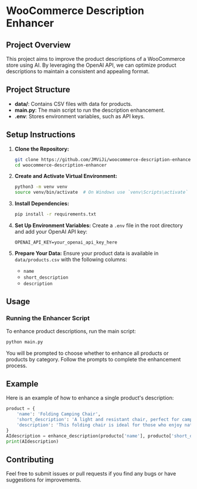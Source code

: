 
# WooCommerce Description Enhancer

## Project Overview

This project aims to improve the product descriptions of a WooCommerce store using AI. By leveraging the OpenAI API, we can optimize product descriptions to maintain a consistent and appealing format.

## Project Structure

- **data/**: Contains CSV files with data for products.
- **main.py**: The main script to run the description enhancement.
- **.env**: Stores environment variables, such as API keys.

## Setup Instructions

1. **Clone the Repository:**
    ```bash
    git clone https://github.com/JMViJi/woocommerce-description-enhancer.git
    cd woocommerce-description-enhancer
    ```

2. **Create and Activate Virtual Environment:**
    ```bash
    python3 -m venv venv
    source venv/bin/activate  # On Windows use `venv\Scripts\activate`
    ```

3. **Install Dependencies:**
    ```bash
    pip install -r requirements.txt
    ```

4. **Set Up Environment Variables:**
    Create a `.env` file in the root directory and add your OpenAI API key:
    ```plaintext
    OPENAI_API_KEY=your_openai_api_key_here
    ```

5. **Prepare Your Data:**
    Ensure your product data is available in `data/products.csv` with the following columns:
    - `name`
    - `short_description`
    - `description`

## Usage

### Running the Enhancer Script
To enhance product descriptions, run the main script:
```bash
python main.py
```

You will be prompted to choose whether to enhance all products or products by category. Follow the prompts to complete the enhancement process.

## Example

Here is an example of how to enhance a single product's description:

```python
product = {
    'name': 'Folding Camping Chair',
    'short_description': 'A light and resistant chair, perfect for camping and outdoor activities.',
    'description': 'This folding chair is ideal for those who enjoy nature and need a practical and comfortable solution.',
}
AIdescription = enhance_description(producto['name'], producto['short_description'], producto['description'])
print(AIdescription)
```

## Contributing

Feel free to submit issues or pull requests if you find any bugs or have suggestions for improvements.